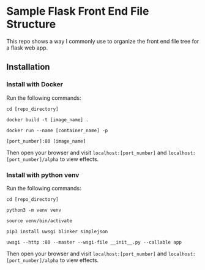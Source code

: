 # Sample Flask Front End File Structure

This repo shows a way I commonly use to organize the front end file tree for a flask web app.

## Installation

### Install with Docker

Run the following commands:

`cd [repo_directory]`

`docker build -t [image_name] .`

`docker run --name [container_name] -p`

`[port_number]:80 [image_name]`

Then open your browser and visit `localhost:[port_number]` and `localhost:[port_number]/alpha` to view effects.

### Install with python venv

Run the following commands:

`cd [repo_directory]`

`python3 -m venv venv`

`source venv/bin/activate`

`pip3 install uwsgi blinker simplejson`

`uwsgi --http :80 --master --wsgi-file __init__.py --callable app`

Then open your browser and visit `localhost:[port_number]` and `localhost:[port_number]/alpha` to view effects.